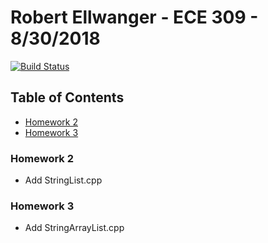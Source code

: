 # Robert Ellwanger - ECE 309 - 8/30/2018
[![Build Status](https://travis-ci.com/RParkerE/ece309-fall18-rpellwan.svg?token=4rTGiiWcs3gASUXzWZ2Y&branch=master)](https://travis-ci.com/RParkerE/ece309-fall18-rpellwan)
## Table of Contents
- [Homework 2](#Homework_2)
- [Homework 3](#Homework_3)

### Homework 2
- Add StringList.cpp

### Homework 3
- Add StringArrayList.cpp
